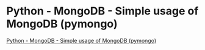 # Python - MongoDB - Simple usage of MongoDB (pymongo)
[Python - MongoDB - Simple usage of MongoDB (pymongo)](https://aiwithcloud.com/2022/09/19/python___mongodb___simple_usage_of_mongodb_pymongo/)
